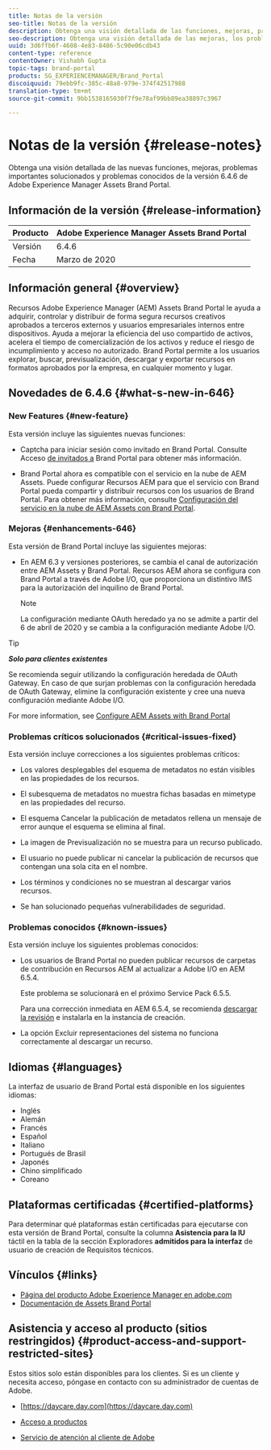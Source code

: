 ```yaml
---
title: Notas de la versión
seo-title: Notas de la versión
description: Obtenga una visión detallada de las funciones, mejoras, problemas importantes solucionados y problemas conocidos de la versión 6.4.6 de Adobe Experience Manager Assets Brand Portal.
seo-description: Obtenga una visión detallada de las mejoras, los problemas críticos solucionados y los problemas conocidos en la versión 6.4.6 de Adobe Experience Manager Assets Brand Portal.
uuid: 3d6ffb6f-4608-4e83-8486-5c90e06cdb43
content-type: reference
contentOwner: Vishabh Gupta
topic-tags: brand-portal
products: SG_EXPERIENCEMANAGER/Brand_Portal
discoiquuid: 79ebb9fc-385c-48a8-979e-374f42517988
translation-type: tm+mt
source-git-commit: 9bb1538165030f7f9e78af99bb89ea38897c3967

---
```



# Notas de la versión {#release-notes}

Obtenga una visión detallada de las nuevas funciones, mejoras, problemas importantes solucionados y problemas conocidos de la versión 6.4.6 de Adobe Experience Manager Assets Brand Portal.

## Información de la versión {#release-information}

| Producto | Adobe Experience Manager Assets Brand Portal |
|---|---|
| Versión | 6.4.6 |
| Fecha | Marzo de 2020 |

## Información general {#overview}

Recursos Adobe Experience Manager (AEM) Assets Brand Portal le ayuda a adquirir, controlar y distribuir de forma segura recursos creativos aprobados a terceros externos y usuarios empresariales internos entre dispositivos. Ayuda a mejorar la eficiencia del uso compartido de activos, acelera el tiempo de comercialización de los activos y reduce el riesgo de incumplimiento y acceso no autorizado. Brand Portal permite a los usuarios explorar, buscar, previsualización, descargar y exportar recursos en formatos aprobados por la empresa, en cualquier momento y lugar.

## Novedades de 6.4.6 {#what-s-new-in-646}

### New Features {#new-feature}

Esta versión incluye las siguientes nuevas funciones:

* Captcha para iniciar sesión como invitado en Brand Portal. Consulte Acceso [de invitados a](../using/guest-access.md) Brand Portal para obtener más información.

* Brand Portal ahora es compatible con el servicio en la nube de AEM Assets. Puede configurar Recursos AEM para que el servicio con Brand Portal pueda compartir y distribuir recursos con los usuarios de Brand Portal.
Para obtener más información, consulte [Configuración del servicio en la nube de AEM Assets con Brand Portal](https://docs.adobe.com/content/help/en/experience-manager-cloud-service/assets/brand-portal/configure-aem-assets-with-brand-portal.html).

### Mejoras {#enhancements-646}

Esta versión de Brand Portal incluye las siguientes mejoras:

* En AEM 6.3 y versiones posteriores, se cambia el canal de autorización entre AEM Assets y Brand Portal. Recursos AEM ahora se configura con Brand Portal a través de Adobe I/O, que proporciona un distintivo IMS para la autorización del inquilino de Brand Portal.

   >[!NOTE]
   >
   >La configuración mediante OAuth heredado ya no se admite a partir del 6 de abril de 2020 y se cambia a la configuración mediante Adobe I/O.


>[!TIP]
>
>***Solo para clientes existentes***
>
>Se recomienda seguir utilizando la configuración heredada de OAuth Gateway. En caso de que surjan problemas con la configuración heredada de OAuth Gateway, elimine la configuración existente y cree una nueva configuración mediante Adobe I/O.


For more information, see [Configure AEM Assets with Brand Portal](configure-aem-assets-with-brand-portal.md)

### Problemas críticos solucionados {#critical-issues-fixed}

Esta versión incluye correcciones a los siguientes problemas críticos:

* Los valores desplegables del esquema de metadatos no están visibles en las propiedades de los recursos.

* El subesquema de metadatos no muestra fichas basadas en mimetype en las propiedades del recurso.

* El esquema Cancelar la publicación de metadatos rellena un mensaje de error aunque el esquema se elimina al final.

* La imagen de Previsualización no se muestra para un recurso publicado.

* El usuario no puede publicar ni cancelar la publicación de recursos que contengan una sola cita en el nombre.

* Los términos y condiciones no se muestran al descargar varios recursos.

* Se han solucionado pequeñas vulnerabilidades de seguridad.

### Problemas conocidos {#known-issues}

Esta versión incluye los siguientes problemas conocidos:

* Los usuarios de Brand Portal no pueden publicar recursos de carpetas de contribución en Recursos AEM al actualizar a Adobe I/O en AEM 6.5.4.

   Este problema se solucionará en el próximo Service Pack 6.5.5.

   Para una corrección inmediata en AEM 6.5.4, se recomienda [descargar la revisión](https://www.adobeaemcloud.com/content/marketplace/marketplaceProxy.html?packagePath=/content/companies/public/adobe/packages/cq650/hotfix/cq-6.5.0-hotfix-33041) e instalarla en la instancia de creación.

* La opción Excluir representaciones del sistema no funciona correctamente al descargar un recurso.


## Idiomas {#languages}

La interfaz de usuario de Brand Portal está disponible en los siguientes idiomas:

* Inglés
* Alemán
* Francés
* Español
* Italiano
* Portugués de Brasil
* Japonés
* Chino simplificado
* Coreano

## Plataformas certificadas {#certified-platforms}

Para determinar qué plataformas están certificadas para ejecutarse con esta versión de Brand Portal, consulte la columna **Asistencia para la IU** táctil en la tabla de la sección Exploradores **admitidos para la interfaz** de usuario de creación de Requisitos [](https://helpx.adobe.com/experience-manager/6-4/sites/deploying/using/technical-requirements.html)técnicos.

## Vínculos {#links}

* [Página del producto Adobe Experience Manager en adobe.com](http://www.adobe.com/in/marketing-cloud/experience-manager.html)
* [Documentación de Assets Brand Portal](https://helpx.adobe.com/es/experience-manager/brand-portal/user-guide.html)

## Asistencia y acceso al producto (sitios restringidos) {#product-access-and-support-restricted-sites}

Estos sitios solo están disponibles para los clientes. Si es un cliente y necesita acceso, póngase en contacto con su administrador de cuentas de Adobe.

* [https://daycare.day.com](https://daycare.day.com)

* [Acceso a productos](https://login.marketing.adobe.com)

* [Servicio de atención al cliente de Adobe](https://helpx.adobe.com/contact.html)
